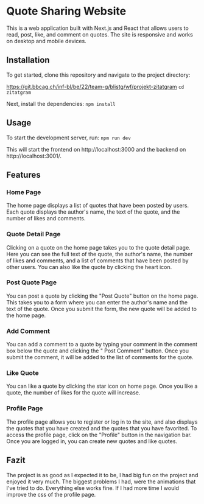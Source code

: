 # Quote Sharing Website

This is a web application built with Next.js and React that allows users to read, post, like, and comment on quotes. The
site is responsive and works on desktop and mobile devices.

## Installation

To get started, clone this repository and navigate to the project directory:

https://git.bbcag.ch/inf-bl/be/22/team-g/blistg/wf/projekt-zitatgram
``
cd zitatgram
``

Next, install the dependencies:
``
npm install
``

## Usage

To start the development server, run:
``
npm run dev
``

This will start the frontend on http://localhost:3000
and the backend on http://localhost:3001/.


## Features

### Home Page

The home page displays a list of quotes that have been posted by users. Each quote displays the author's name, the text
of the quote, and the number of likes and comments.

### Quote Detail Page

Clicking on a quote on the home page takes you to the quote detail page. Here you can see the full text of the quote,
the author's name, the number of likes and comments, and a list of comments that have been posted by other users. You
can also like the quote by clicking the heart icon.

### Post Quote Page

You can post a quote by clicking the "Post Quote" button on the home page. This takes you to a form where you can enter
the author's name and the text of the quote. Once you submit the form, the new quote will be added to the home page.

### Add Comment

You can add a comment to a quote by typing your comment in the comment box below the quote and clicking the "
Post Comment" button. Once you submit the comment, it will be added to the list of comments for the quote.

### Like Quote

You can like a quote by clicking the star icon on home page. Once you like a quote, the number of likes for
the quote will increase.

### Profile Page

The profile page allows you to register or log in to the site, and also displays the quotes that you have created and
the quotes that you have favorited. To access the profile page, click on the "Profile" button in the navigation bar. Once
you are logged in, you can create new quotes and like quotes.

## Fazit

The project is as good as I expected it to be, I had big fun on the project and enjoyed it very much. The biggest problems I 
had, were the animations that I've tried to do. Everything else works fine. If I had more time I would improve the css of the profile page.
